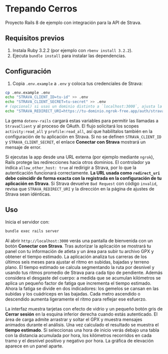 # Trepando Cerros

Proyecto Rails 8 de ejemplo con integración para la API de Strava.

## Requisitos previos

1. Instala Ruby 3.2.2 (por ejemplo con `rbenv install 3.2.2`).
2. Ejecuta `bundle install` para instalar las dependencias.

## Configuración

1. Copia `.env.example` a `.env` y coloca tus credenciales de Strava:

```bash
cp .env.example .env
echo "STRAVA_CLIENT_ID=tu-id" >> .env
echo "STRAVA_CLIENT_SECRET=tu-secret" >> .env
# (opcional) si usas un dominio distinto a `localhost:3000`, ajusta la URL de retorno
echo "STRAVA_REDIRECT_URI=https://tu-dominio.ngrok-free.app/auth/strava/callback" >> .env
```
La gema `dotenv-rails` cargará estas variables para permitir las llamadas a `StravaClient` y al proceso de OAuth. El flujo solicitará los scopes `activity:read_all` y `profile:read_all`, así que habilítalos también en la configuración de tu aplicación en Strava. Si no se definen `STRAVA_CLIENT_ID` y `STRAVA_CLIENT_SECRET`, el enlace **Conectar con Strava** mostrará un mensaje de error.

Si ejecutas la app desde una URL externa (por ejemplo mediante `ngrok`), Rails
protege las redirecciones hacia otros dominios. El controlador ya indica
`allow_other_host: true` al redirigir a Strava, por lo que la autenticación
funcionará correctamente. **La URL usada como `redirect_uri` debe coincidir de
forma exacta con la registrada en la configuración de tu aplicación en
Strava**. Si Strava devuelve `Bad Request` con código `invalid`, revisa que
`STRAVA_REDIRECT_URI` y la dirección en la página de ajustes de Strava sean
idénticas.

## Uso

Inicia el servidor con:

```bash
bundle exec rails server
```

Al abrir `http://localhost:3000` verás una pantalla de bienvenida con un botón **Conectar con Strava**. Tras autorizar la aplicación se mostrará tu panel con tu información de atleta y un área para subir tu archivo GPX y obtener el tiempo estimado.
La aplicación analiza tus carreras de los últimos seis meses para ajustar el ritmo en subidas, bajadas y terreno plano. El tiempo estimado se calcula segmentando la ruta por desnivel y usando tus ritmos promedio de Strava para cada tipo de pendiente.
Además considera el desgaste del cuerpo: a medida que se acumulan kilómetros se aplica un pequeño factor de fatiga que incrementa el tiempo estimado. Ahora la fatiga se divide en dos indicadores: los gemelos se cansan en las subidas y los cuádriceps en las bajadas. Cada metro ascendido o descendido aumenta ligeramente el ritmo para reflejar ese esfuerzo.

La interfaz muestra tarjetas con efecto de vidrio y un pequeño botón gris de **Cerrar sesión** en la esquina inferior derecha cuando estás autenticado. El área de carga admite arrastrar y soltar el GPX y muestra mensajes animados durante el análisis. Una vez calculado el resultado se muestra el **tiempo estimado**. Si seleccionas una hora de inicio verás debajo una tabla con la distancia acumulada por hora, los kilómetros recorridos en cada tramo y el desnivel positivo y negativo por hora. La gráfica de elevación aparece en un panel aparte.
